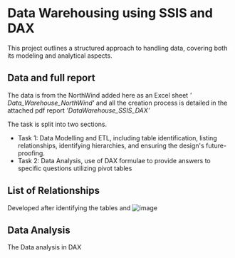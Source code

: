 # Data Warehousing using SSIS and DAX

This project outlines a structured approach to handling data, covering both its modeling and analytical aspects. 

## Data and full report

The data is from the NorthWind added here as an Excel sheet *' Data_Warehouse_NorthWind'* and all the creation process is detailed in the attached pdf report *'DataWarehouse_SSIS_DAX'*

The task is split into two sections.

- Task 1: Data Modelling and ETL, including table identification, listing relationships, identifying hierarchies, and ensuring the design's future-proofing. 
- Task 2: Data Analysis, use of DAX formulae to provide answers to specific questions utilizing pivot tables

## List of Relationships

Developed after identifying the tables and 
  ![image](https://github.com/Surya-LR/DataWarehousing_SSIS_DAX/assets/77691667/05974bf9-f6e6-48e1-88ac-d7187389c635)

## Data Analysis

The Data analysis in DAX 

